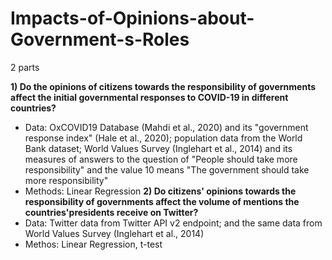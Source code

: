 # Impacts-of-Opinions-about-Government-s-Roles

2 parts

**1) Do the opinions of citizens towards the responsibility of governments affect the initial governmental responses to COVID-19 in different countries?** 
- Data: OxCOVID19 Database (Mahdi et al., 2020) and its "government response index" (Hale et al., 2020); population data from the World Bank dataset; World Values Survey (Inglehart et al., 2014) and its measures of answers to the question of "People should take more responsibility" and the value 10 means "The government should take more responsibility"
- Methods: Linear Regression
**2)  Do citizens' opinions towards the responsibility of governments affect the volume of mentions the countries'presidents receive on Twitter?**
- Data: Twitter data from Twitter API v2 endpoint; and the same data from World Values Survey (Inglehart et al., 2014)
- Methos: Linear Regression, t-test
